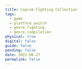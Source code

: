 ```yaml
---
title: Capcom Fighting Collection
tags:
  - game
  - platform_switch
  - genre_fighting
  - genre_compilation
physical: true
digital: false
guide: false
pending: false
date: 2022-06-27
permalink: false
---
```

